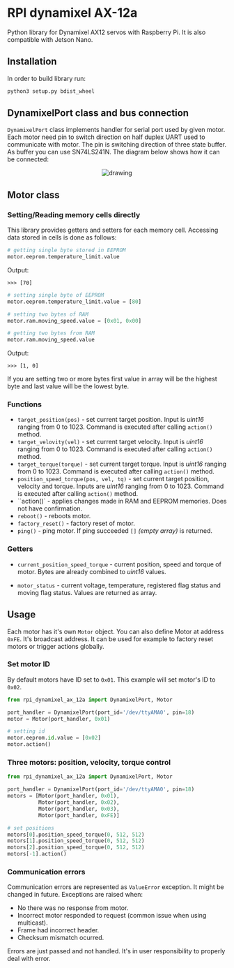 # RPI dynamixel AX-12a
Python library for Dynamixel AX12 servos with Raspberry Pi. It is also compatible with Jetson Nano.


## Installation
In order to build library run:
```bash
python3 setup.py bdist_wheel
```

## DynamixelPort class and bus connection

`DynamixelPort` class implements handler for serial port used by given motor. Each motor need pin to switch direction on half duplex UART used to communicate with motor. The pin is switching direction of three state buffer. As buffer you can use SN74LS241N. The diagram below shows how it can be connected:

<div style="text-align:center">
<img src="./assets/circuit.svg" alt="drawing"/>
</div>


## Motor class
### Setting/Reading memory cells directly
This library provides getters and setters for each memory cell. Accessing data stored in cells is done as follows:
```python
# getting single byte stored in EEPROM
motor.eeprom.temperature_limit.value
```
Output:

    >>> [70]
```python
# setting single byte of EEPROM
motor.eeprom.temperature_limit.value = [80]

# setting two bytes of RAM
motor.ram.moving_speed.value = [0x01, 0x00]

# getting two bytes from RAM
motor.ram.moving_speed.value
```
Output:

    >>> [1, 0]

If you are setting two or more bytes first value in array will be the highest byte and last value will be the lowest byte.


### Functions
- `target_position(pos)` - set current target position. Input is *uint16* ranging from 0 to 1023. Command is executed after calling `action()` method.
- `target_velovity(vel)` - set current target velocity. Input is *uint16* ranging from 0 to 1023. Command is executed after calling `action()` method.
- `target_torque(torque)` - set current target torque. Input is *uint16* ranging from 0 to 1023. Command is executed after calling `action()` method.
- `position_speed_torque(pos, vel, tq)` - set current target position, velocity and torque. Inputs are *uint16* ranging from 0 to 1023. Command is executed after calling `action()` method.
- ``action()` - applies changes made in RAM and EEPROM memories. Does not have confirmation.
- `reboot()` - reboots motor.
- `factory_reset()` - factory reset of motor.
- `ping()` - ping motor. If ping succeeded `[]` *(empty array)* is returned.




### Getters
- `current_position_speed_torque` - current position, speed and torque of motor. Bytes are already combined to *uint16* values.

- `motor_status` - current voltage, temperature, registered flag status and moving flag status. Values are returned as array.

## Usage

Each motor has it's own `Motor` object. You can also define Motor at address `0xFE`. It's broadcast address. It can be used for example to factory reset motors or trigger actions globally.

### Set motor ID
By default motors have ID set to `0x01`. This example will set motor's ID to `0x02`.
``` python
from rpi_dynamixel_ax_12a import DynamixelPort, Motor

port_handler = DynamixelPort(port_id='/dev/ttyAMA0', pin=18)
motor = Motor(port_handler, 0x01)

# setting id
motor.eeprom.id.value = [0x02]
motor.action()
```

### Three motors: position, velocity, torque control

``` python
from rpi_dynamixel_ax_12a import DynamixelPort, Motor

port_handler = DynamixelPort(port_id='/dev/ttyAMA0', pin=18)
motors = [Motor(port_handler, 0x01),
          Motor(port_handler, 0x02),
          Motor(port_handler, 0x03),
          Motor(port_handler, 0xFE)]

# set positions
motors[0].position_speed_torque(0, 512, 512)
motors[1].position_speed_torque(0, 512, 512)
motors[2].position_speed_torque(0, 512, 512)
motors[-1].action()
```

### Communication errors
Communication errors are represented as `ValueError` exception. It might be changed in future.
Exceptions are raised when:
- No there was no response from motor.
- Incorrect motor responded to request (common issue when using multicast).
- Frame had incorrect header.
- Checksum mismatch ocurred.

Errors are just passed and not handled. It's in user responsibility to properly deal with error.